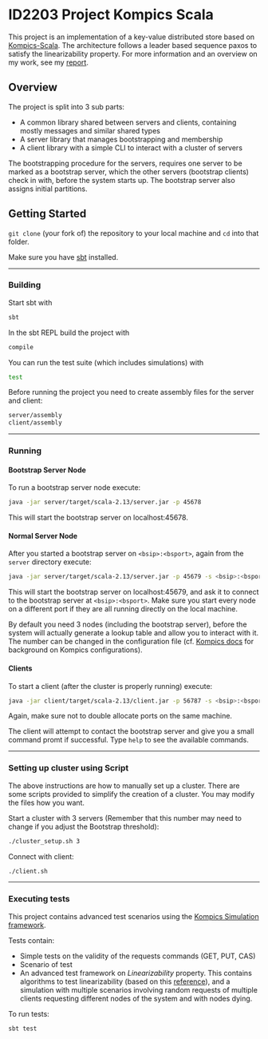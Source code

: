 # ID2203 Project Kompics Scala

This project is an implementation of a key-value distributed store based on [Kompics-Scala](https://kompics.github.io/kompics-scala/). 
The architecture follows a leader based sequence paxos to satisfy the linearizability property. For more information and an overview on my work, 
see my [report](report.pdf).

## Overview

The project is split into 3 sub parts:

- A common library shared between servers and clients, containing mostly messages and similar shared types
- A server library that manages bootstrapping and membership
- A client library with a simple CLI to interact with a cluster of servers

The bootstrapping procedure for the servers, requires one server to be marked as a bootstrap server, which the other servers (bootstrap clients) check in with, before the system starts up. The bootstrap server also assigns initial partitions.

## Getting Started

`git clone` (your fork of) the repository to your local machine and `cd` into that folder.

Make sure you have [sbt](https://www.scala-sbt.org/) installed.

---
### Building

Start sbt with

```bash
sbt
```

In the sbt REPL build the project with

```bash
compile
```

You can run the test suite (which includes simulations) with

```bash
test
```

Before running the project you need to create assembly files for the server and client:

```bash
server/assembly
client/assembly
```

---
### Running

#### Bootstrap Server Node
To run a bootstrap server node execute:

```bash
java -jar server/target/scala-2.13/server.jar -p 45678
```

This will start the bootstrap server on localhost:45678.

#### Normal Server Node
After you started a bootstrap server on `<bsip>:<bsport>`, again from the `server` directory execute:

```bash
java -jar server/target/scala-2.13/server.jar -p 45679 -s <bsip>:<bsport>
```
This will start the bootstrap server on localhost:45679, and ask it to connect to the bootstrap server at `<bsip>:<bsport>`.
Make sure you start every node on a different port if they are all running directly on the local machine.

By default you need 3 nodes (including the bootstrap server), before the system will actually generate a lookup table and allow you to interact with it.
The number can be changed in the configuration file (cf. [Kompics docs](http://kompics.github.io/current/tutorial/networking/basic/basic.html#cleanup-config-files-classmatchers-and-assembly) for background on Kompics configurations).

#### Clients
To start a client (after the cluster is properly running) execute:

```bash
java -jar client/target/scala-2.13/client.jar -p 56787 -s <bsip>:<bsport>
```

Again, make sure not to double allocate ports on the same machine.

The client will attempt to contact the bootstrap server and give you a small command promt if successful. Type `help` to see the available commands.

---
### Setting up cluster using Script

The above instructions are how to manually set up a cluster. There are some scripts provided to simplify 
the creation of a cluster. You may modify the files how you want.

Start a cluster with 3 servers (Remember that this number may need to change if you adjust the Bootstrap threshold):

```bash
./cluster_setup.sh 3
```

Connect with client:

```bash
./client.sh
```

---
### Executing tests
This project contains advanced test scenarios using the [Kompics Simulation framework](https://kompics.github.io/kompics-scala/tutorial/simulation/).

Tests contain:
- Simple tests on the validity of the requests commands (GET, PUT, CAS)
- Scenario of test
- An advanced test framework on _Linearizability_ property. This contains algorithms to test linearizability (based on this [reference](https://www.cs.ox.ac.uk/people/gavin.lowe/LinearizabiltyTesting/paper.pdf)), 
and a simulation with multiple scenarios involving random requests of multiple clients requesting different nodes of the system and with nodes dying.

To run tests:
```bash
sbt test
```
